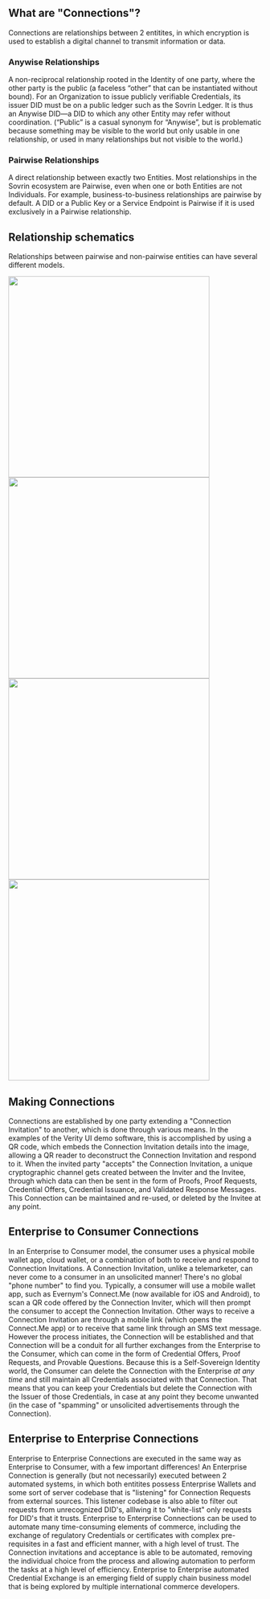 ## What are "Connections"? 

Connections are relationships between 2 entitites, in which encryption is used to establish a digital channel to transmit information or data. 

### Anywise Relationships

A non-reciprocal relationship rooted in the Identity of one party, where the other party is the public (a faceless “other” that can be instantiated without bound). For an Organization to issue publicly verifiable Credentials, its issuer DID must be on a public ledger such as the Sovrin Ledger. It is thus an Anywise DID—a DID to which any other Entity may refer without coordination. (“Public” is a casual synonym for “Anywise”, but is problematic because something may be visible to the world but only usable in one relationship, or used in many relationships but not visible to the world.)

### Pairwise Relationships

A direct relationship between exactly two Entities. Most relationships in the Sovrin ecosystem are Pairwise, even when one or both Entities are not Individuals. For example, business-to-business relationships are pairwise by default. A DID or a Public Key or a Service Endpoint is Pairwise if it is used exclusively in a Pairwise relationship.

## Relationship schematics

Relationships between pairwise and non-pairwise entities can have several different models. 

<img src="https://s3-us-west-2.amazonaws.com/static.pps.evernym.com/training/ssi-basics/basics-connections-img-01.png" height="400px">

<img src="https://s3-us-west-2.amazonaws.com/static.pps.evernym.com/training/ssi-basics/basics-connections-img-02.png" height="400px">

<img src="https://s3-us-west-2.amazonaws.com/static.pps.evernym.com/training/ssi-basics/basics-connections-img-03.png" height="400px">

<img src="https://s3-us-west-2.amazonaws.com/static.pps.evernym.com/training/ssi-basics/basics-connections-img-04.png" height="400px">


## Making Connections

Connections are established by one party extending a "Connection Invitation" to another, which is done through various means. In the examples of the Verity UI demo software, this is accomplished by using a QR code, which embeds the Connection Invitation details into the image, allowing a QR reader to deconstruct the Connection Invitation and respond to it. When the invited party "accepts" the Connection Invitation, a unique cryptographic channel gets created between the Inviter and the Invitee, through which data can then be sent in the form of Proofs, Proof Requests, Credential Offers, Credential Issuance, and Validated Response Messages. This Connection can be maintained and re-used, or deleted by the Invitee at any point.

## Enterprise to Consumer Connections

In an Enterprise to Consumer model, the consumer uses a physical mobile wallet app, cloud wallet, or a combination of both to receive and respond to Connection Invitations. A Connection Invitation, unlike a telemarketer, can never come to a consumer in an unsolicited manner! There's no global "phone number" to find you. Typically, a consumer will use a mobile wallet app, such as Evernym's Connect.Me (now available for iOS and Android), to scan a QR code offered by the Connection Inviter, which will then prompt the consumer to accept the Connection Invitation. Other ways to receive a Connection Invitation are through a mobile link (which opens the Connect.Me app) or to receive that same link through an SMS text message. However the process initiates, the Connection will be established and that Connection will be a conduit for all further exchanges from the Enterprise to the Consumer, which can come in the form of Credential Offers, Proof Requests, and Provable Questions. Because this is a Self-Sovereign Identity world, the Consumer can delete the Connection with the Enterprise *at any time* and still maintain all Credentials associated with that Connection. That means that you can keep your Credentials but delete the Connection with the Issuer of those Credentials, in case at any point they become unwanted (in the case of "spamming" or unsolicited advertisements through the Connection).

## Enterprise to Enterprise Connections

Enterprise to Enterprise Connections are executed in the same way as Enterprise to Consumer, with a few important differences! An Enterprise Connection is generally (but not necessarily) executed between 2 automated systems, in which both entitites possess Enterprise Wallets and some sort of server codebase that is "listening" for Connection Requests from external sources. This listener codebase is also able to filter out requests from unrecognized DID's, alllwing it to "white-list" only requests for DID's that it trusts. Enterprise to Enterprise Connections can be used to automate many time-consuming elements of commerce, including the exchange of regulatory Credentials or certificates with complex pre-requisites in a fast and efficient manner, with a high level of trust. The Connection invitations and acceptance is able to be automated, removing the individual choice from the process and allowing automation to perform the tasks at a high level of efficiency. Enterprise to Enterprise automated Credential Exchange is an emerging field of supply chain business model that is being explored by multiple international commerce developers.
